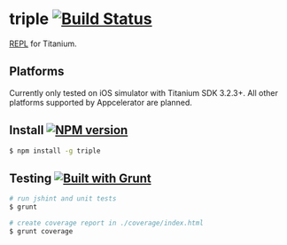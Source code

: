 # triple [![Build Status](https://travis-ci.org/tonylukasavage/triple.svg?branch=master)](https://travis-ci.org/tonylukasavage/ti-repl)

[REPL](http://en.wikipedia.org/wiki/Read%E2%80%93eval%E2%80%93print_loop) for Titanium.

## Platforms

Currently only tested on iOS simulator with Titanium SDK 3.2.3+. All other platforms supported by Appcelerator are planned.

## Install [![NPM version](https://badge.fury.io/js/triple.svg)](http://badge.fury.io/js/triple)

```bash
$ npm install -g triple
```

## Testing [![Built with Grunt](https://cdn.gruntjs.com/builtwith.png)](http://gruntjs.com/)

```bash
# run jshint and unit tests
$ grunt

# create coverage report in ./coverage/index.html
$ grunt coverage
```
